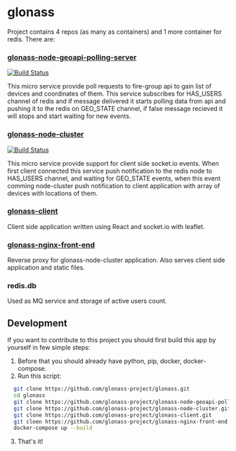 # glonass
Project contains 4 repos (as many as containers) and 1 more container for redis. There are:

### [glonass-node-geoapi-polling-server](https://github.com/glonass-project/glonass-node-geoapi-polling-server)
[![Build Status](https://travis-ci.org/glonass-project/glonass-node-geoapi-polling-server.svg?branch=master)](https://travis-ci.org/glonass-project/glonass-node-geoapi-polling-server)

This micro service provide poll requests to fire-group api to gain list of devices and coordinates of them. This service subscribes for HAS_USERS channel of redis and if message delivered it starts polling data from api and pushing it to the redis on GEO_STATE channel, if false message recieved it will stops and start waiting for new events.

### [glonass-node-cluster](https://github.com/glonass-project/glonass-node-cluster)
[![Build Status](https://travis-ci.org/glonass-project/glonass-node-cluster.svg?branch=master)](https://travis-ci.org/glonass-project/glonass-node-cluster)

This micro service provide support for client side socket.io events. When first client connected this service push notification to the redis node to HAS_USERS channel, and waiting for GEO_STATE events, when this event comming node-cluster push notification to client application with array of devices with locations of them.

### [glonass-client](https://github.com/glonass-project/glonass-client)
Client side application written using React and socket.io with leaflet.

### [glonass-nginx-front-end](https://github.com/glonass-project/glonass-nginx-front-end)
Reverse proxy for glonass-node-cluster application. Also serves client side application and static files.

### redis.db
Used as MQ service and storage of active users count.

## Development
If you want to contribute to this project you should first build this app by yourself in few simple steps:
1. Before that you should already have python, pip, docker, docker-compose.
2. Run this script:
```sh
  git clone https://github.com/glonass-project/glonass.git
  cd glonass
  git clone https://github.com/glonass-project/glonass-node-geoapi-polling-server.git
  git clone https://github.com/glonass-project/glonass-node-cluster.git
  git clone https://github.com/glonass-project/glonass-client.git
  git cloen https://github.com/glonass-project/glonass-nginx-front-end.git
  docker-compose up --build
```
3. That's it!
